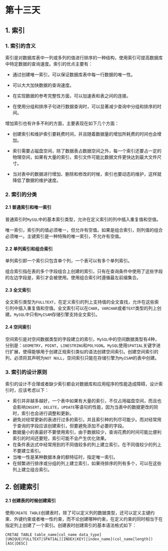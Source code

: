 # 第十三天

## 1. 索引

### 1. 索引的含义

索引是对数据库表中一列或多列的值进行排序的一种结构，使用索引可提高数据库中特定数据的查询速度。索引的优点主要有：

* 通过创建唯一索引，可以保证数据库表中每一行数据的唯一性。

* 可以大大加快数据的查询速度。

* 在实现数据的参考完整性方面，可以加速表和表之间的连接。

* 在使用分组和排序子句进行数据查询时，可以显著减少查询中分组和排序的时间。

增加索引也有许多不利的方面，主要表现在如下几个方面：

* 创建索引和维护索引要耗费时间，并且随着数据量的增加所耗费的时间也会增加。

* 索引需要占磁盘空间，除了数据表占数据空间之外，每一个索引还要占一定的物理空间，如果有大量的索引，索引文件可能比数据文件更快达到最大文件尺寸。

* 当对表中的数据进行增加、删除和修改的时候，索引也要动态的维护，这样就降低了数据的维护速度。

### 2. 索引的分类

#### 2.1 普通索引和唯一索引

普通索引时`MySQL`中的基本索引类型，允许在定义索引的列中插入重复值和空值。

唯一索引，索引列的值必须唯一，但允许有空值。如果是组合索引，则列值的组合必须唯一。主键索引是一种特殊的唯一索引，不允许有空值。

#### 2.2 单列索引和组合索引

单列索引即一个索引只包含单个列，一个表可以有多个单列索引。

组合索引指在表的多个字段组合上创建的索引，只有在查询条件中使用了这些字段的左边字段是，索引才会被使用。使用组合索引时遵循最左前缀集合。

#### 2.3 全文索引

全文索引类型为`FULLTEXT`，在定义索引的列上支持值的全文查找，允许在这些索引列中插入重复值和空值。全文索引可以在`CHAR`，`VARCHAR`或者`TEXT`类型的列上创建。`MySQL`中只有`MyISAM`存储引擎支持全文索引。

#### 2.4 空间索引

空间索引是对空间数据类型的字段建立的索引，`MySQL`中的空间数据类型有4种，分别是：`GEOMETRY`，`POINT`，`LINESTRING`和`POLYGON`。`MySQL`使用`SPATIAL`关键字进行扩展，使得能够用于创建正规索引类似的语法创建空间索引。创建空间索引的列，必须将其声明为`NOT NULL`，空间索引只能在存储引擎为`MyISAM`的表中创建。

### 3. 索引的设计原则

索引的设计不合理或者缺少索引都会对数据库和应用程序的性能造成障碍，设计索引时，应该考虑以下：

* 索引并非越多越好，一个表中如果有大量的索引，不仅占用磁盘空间，而且也会影响`INSERT`，`DELETE`，`UPDATE`等语句的性能，因为当表中的数据更改的同时，索引也会进行调整和更新。
* 避免对经常更新的表进行过多的索引，并且索引种的列尽可能少。而对经常用于查询的字段应该创建索引，但要避免添加不必要的字段。
* 数据量小的表最好不要使用索引，由于数据较少，查询花费的时间可能比便利索引的时间还要短，索引可能不会产生优化效果。
* 在条件表达式中经常用到的不同值较多的列上建立索引，在不同值较少的列上不要建立索引。
* 当唯一性是某种数据本身的额特征时，指定唯一索引。
* 在频繁进行排序或分组的列上建立索引，如果待排序的列有多个，可以在这些列上建立组合索引。

## 2. 创建索引

#### 2.1 创建表的时候创建索引

使用`CREATE TABLE`创建表时，除了可以定义列的数据类型，还可以定义主键约束、外键约束或者唯一性约束，而不论创建哪种约束，在定义约束的同时相当于在指定列上创建了一个索引。创建表时创建索引的基本语法格式如下：

~~~mysql
CRETAE TABLE table_name[col_name data_type]
[UNIQUE|FULLTEXT|SPATIAL][INDEX|KEY][index_name](col_name[length])[ASC|DESC]
~~~

